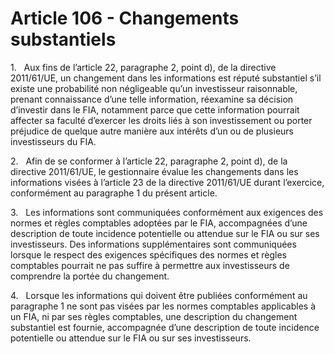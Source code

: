 # Article 106 - Changements substantiels


1.   Aux fins de l’article 22, paragraphe 2, point d), de la directive 2011/61/UE, un changement dans les informations est réputé substantiel s’il existe une probabilité non négligeable qu’un investisseur raisonnable, prenant connaissance d’une telle information, réexamine sa décision d’investir dans le FIA, notamment parce que cette information pourrait affecter sa faculté d’exercer les droits liés à son investissement ou porter préjudice de quelque autre manière aux intérêts d’un ou de plusieurs investisseurs du FIA.

2.   Afin de se conformer à l’article 22, paragraphe 2, point d), de la directive 2011/61/UE, le gestionnaire évalue les changements dans les informations visées à l’article 23 de la directive 2011/61/UE durant l’exercice, conformément au paragraphe 1 du présent article.

3.   Les informations sont communiquées conformément aux exigences des normes et règles comptables adoptées par le FIA, accompagnées d’une description de toute incidence potentielle ou attendue sur le FIA ou sur ses investisseurs. Des informations supplémentaires sont communiquées lorsque le respect des exigences spécifiques des normes et règles comptables pourrait ne pas suffire à permettre aux investisseurs de comprendre la portée du changement.

4.   Lorsque les informations qui doivent être publiées conformément au paragraphe 1 ne sont pas visées par les normes comptables applicables à un FIA, ni par ses règles comptables, une description du changement substantiel est fournie, accompagnée d’une description de toute incidence potentielle ou attendue sur le FIA ou sur ses investisseurs.
